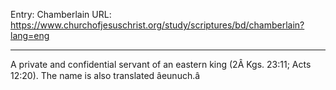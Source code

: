 Entry: Chamberlain
URL: https://www.churchofjesuschrist.org/study/scriptures/bd/chamberlain?lang=eng

---

A private and confidential servant of an eastern king (2Â Kgs. 23:11; Acts 12:20). The name is also translated âeunuch.â

